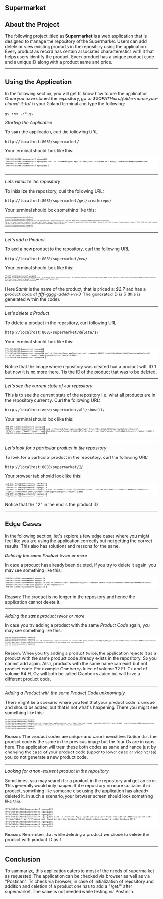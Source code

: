 **Supermarket**
------------------




About the Project
------------------

The following project titled as **Supermarket** is a web application that is designed to manage the repository of the Supermarket.
Users can add, delete or view existing products in the repository using the application. Every product as record has certain associated characterestics with it that helps users identify the product. Every product has a unique product code and a unique ID along with a product name and price.
***

Using the Application
----------------------

In the following section, you will get to know how to use the application. Once you have cloned the repository, go to *$GOPATH/src/folder-name-you-cloned-it-to/* in your Goland terminal and type the following: 

`go run ./*.go`


*Starting the Application*

To start the application, curl the following URL:

`http://localhost:8080/supermarket/`

Your terminal should look like this: 


![alt text](https://github.com/SamitIntern/Supermarket2/blob/Samit/Screenshots/Welcome%20screen.png "Welcome Screen")

***


*Lets initialize the repository*

To initialize the repository, curl the following URL: 

`http://localhost:8080/supermarket/get/createrepo/`

Your terminal should look something like this:


![alt text](https://github.com/SamitIntern/Supermarket2/blob/Samit/Screenshots/Repository%20Creation.png "Repository Creation")


***


*Let's add a Product*

To add a new product to the repository, curl the following URL:

`http://localhost:8080/supermarket/new/`

Your terminal should look like this:

![alt text](https://github.com/SamitIntern/Supermarket2/blob/Samit/Screenshots/valid%20add.png "Valid Addition")

Here *Samit* is the name of the product, that is priced at *$2.7* and has a product code of *ffff-gggg-dddd-vvv3*. The generated ID is 5 (this is generated within the code).

***

*Let's delete a Product*

To delete a product in the repository, curl following URL:

`http://localhost:8080/supermarket/delete/1/`

Your terminal should look like this:

![alt text](https://github.com/SamitIntern/Supermarket2/blob/Samit/Screenshots/Valid%20Delete.png "Valid Deletion")

Notice that the image where repository was created had a product with ID 1 but now it is no more there. 1 is the ID of the product that was to be deleted.

***

*Let's see the current state of our repository*

This is to see the current state of the repository i.e. what all products are in the repository currently. Curl the following URL:

`http://localhost:8080/supermarket/all/showall/`

Your terminal should look like this:

![alt text](https://github.com/SamitIntern/Supermarket2/blob/Samit/Screenshots/Repository%20Search.png "Repository Search")


***


*Let's look for a particular product in the repository*

To look for a particular product in the repository, curl the following URL:

`http://localhost:8080/supermarket/2/`

Your browser tab should look like this:

![alt text](https://github.com/SamitIntern/Supermarket2/blob/Samit/Screenshots/Product%20Search.png "Product Search")

Notice that the "2" in the end is the product ID.

***


Edge Cases
-----------

In the following section, let's explore a few edge cases where you might feel like you are using the application correctly but not getting the correct results. This also has solutions and reasons for the same.


*Deleting the same Product twice or more*

In case a product has already been deleted, if you try to delete it again, you may see something like this:

![alt text](https://github.com/SamitIntern/Supermarket2/blob/Samit/Screenshots/Invalid%20Delete.png "Invalid Deletion")

Reason: The product is no longer in the repository and hence the application cannot delete it.

***

*Adding the same product twice or more*

In case you try adding a product with the same *Product Code* again, you may see something like this:

![alt text](https://github.com/SamitIntern/Supermarket2/blob/Samit/Screenshots/Invalid%20Addition%201.png "Invalid Addition 1")

Reason: When you try adding a product twice, the application rejects it as a product with the same product code already exists in the repository. So you cannot add again. Also, products with the same name can exist but not product code. For example Cranberry Juice of volume 32 FL Oz and of volume 64 FL Oz will both be called Cranberry Juice but will have a different product code.

***

*Adding a Product with the same Product Code unknowingly*

There might be a scenario where you feel that your product code is unique and should be added, but that is not what's happening. There you might see something like this:

![alt text](https://github.com/SamitIntern/Supermarket2/blob/Samit/Screenshots/Invalid%20Addition%202.png "Invalid Addition 2")

Reason: The product codes are unique and case insensitive. Notice that the product code is the same in the previous image but the four Gs are in caps here. The application will treat these both codes as same and hance just by changing the case of your product code (upper to lower case or vice versa) you do not generate a new product code.

***


*Looking for a non-existent product in the repository*

Sometimes, you may search for a product in the repository and get an error. This generally would only happen if the repository no more contains that product, something like someone else using the application has already deleted it. In such a scenario, your browser screen should look something like this:

![alt text](https://github.com/SamitIntern/Supermarket2/blob/Samit/Screenshots/Invalid%20Search.png "Invalid Search")

Reason: Remember that while deleting a product we chose to delete the product with product ID as 1.

***


Conclusion
-----------

To summarize, this application caters to most of the needs of supermarket as requested. The application can be checked via browser as well as via "Postman". To check via browser, in case of initialization of repository and addition and deletion of a product one has to add a "/get/" after supermarket. The same is not needed while testing via Postman.
